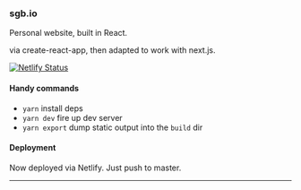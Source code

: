 ### sgb.io

Personal website, built in React.

via create-react-app, then adapted to work with next.js.

[![Netlify Status](https://api.netlify.com/api/v1/badges/1a02a7a9-1f31-4839-9e31-36e85e4c4db2/deploy-status)](https://app.netlify.com/sites/agitated-morse-97535e/deploys)

#### Handy commands

- `yarn` install deps
- `yarn dev` fire up dev server
- `yarn export` dump static output into the `build` dir

#### Deployment

Now deployed via Netlify.  Just push to master.

---